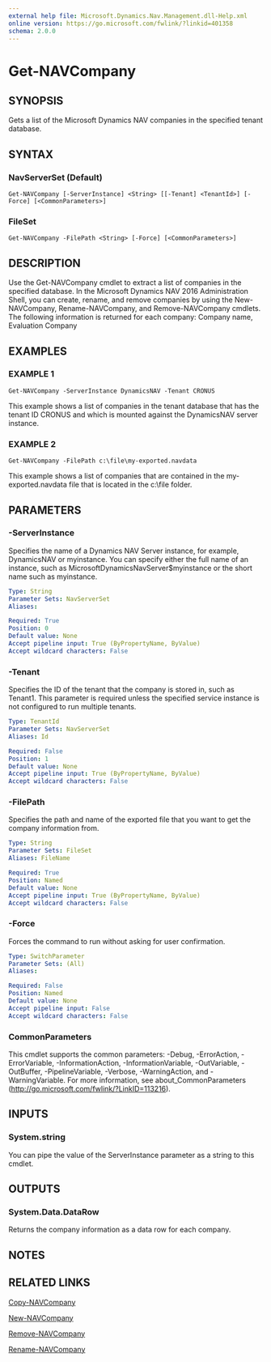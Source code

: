 ```yaml
---
external help file: Microsoft.Dynamics.Nav.Management.dll-Help.xml
online version: https://go.microsoft.com/fwlink/?linkid=401358
schema: 2.0.0
---
```


# Get-NAVCompany

## SYNOPSIS
Gets a list of the Microsoft Dynamics NAV companies in the specified tenant database.

## SYNTAX

### NavServerSet (Default)
```
Get-NAVCompany [-ServerInstance] <String> [[-Tenant] <TenantId>] [-Force] [<CommonParameters>]
```

### FileSet
```
Get-NAVCompany -FilePath <String> [-Force] [<CommonParameters>]
```

## DESCRIPTION
Use the Get-NAVCompany cmdlet to extract a list of companies in the specified database.
In the Microsoft Dynamics NAV 2016 Administration Shell, you can create, rename, and remove companies by using the New-NAVCompany, Rename-NAVCompany, and Remove-NAVCompany cmdlets.
The following information is returned for each company:
Company name, Evaluation Company

## EXAMPLES

### EXAMPLE 1
```
Get-NAVCompany -ServerInstance DynamicsNAV -Tenant CRONUS
```

This example shows a list of companies in the tenant database that has the tenant ID CRONUS and which is mounted against the DynamicsNAV server instance.

### EXAMPLE 2
```
Get-NAVCompany -FilePath c:\file\my-exported.navdata
```

This example shows a list of companies that are contained in the my-exported.navdata file that is located in the c:\file folder.

## PARAMETERS

### -ServerInstance
Specifies the name of a Dynamics NAV Server instance, for example, DynamicsNAV or myinstance.
You can specify either the full name of an instance, such as MicrosoftDynamicsNavServer$myinstance or the short name such as myinstance.

```yaml
Type: String
Parameter Sets: NavServerSet
Aliases: 

Required: True
Position: 0
Default value: None
Accept pipeline input: True (ByPropertyName, ByValue)
Accept wildcard characters: False
```

### -Tenant
Specifies the ID of the tenant that the company is stored in, such as Tenant1.
This parameter is required unless the specified service instance is not configured to run multiple tenants.

```yaml
Type: TenantId
Parameter Sets: NavServerSet
Aliases: Id

Required: False
Position: 1
Default value: None
Accept pipeline input: True (ByPropertyName, ByValue)
Accept wildcard characters: False
```

### -FilePath
Specifies the path and name of the exported file that you want to get the company information from.

```yaml
Type: String
Parameter Sets: FileSet
Aliases: FileName

Required: True
Position: Named
Default value: None
Accept pipeline input: True (ByPropertyName, ByValue)
Accept wildcard characters: False
```

### -Force
Forces the command to run without asking for user confirmation.

```yaml
Type: SwitchParameter
Parameter Sets: (All)
Aliases: 

Required: False
Position: Named
Default value: None
Accept pipeline input: False
Accept wildcard characters: False
```

### CommonParameters
This cmdlet supports the common parameters: -Debug, -ErrorAction, -ErrorVariable, -InformationAction, -InformationVariable, -OutVariable, -OutBuffer, -PipelineVariable, -Verbose, -WarningAction, and -WarningVariable. For more information, see about_CommonParameters (http://go.microsoft.com/fwlink/?LinkID=113216).

## INPUTS

### System.string
You can pipe the value of the ServerInstance parameter as a string to this cmdlet.

## OUTPUTS

### System.Data.DataRow
Returns the company information as a data row for each company.

## NOTES

## RELATED LINKS

[Copy-NAVCompany](Copy-NAVCompany.md)

[New-NAVCompany](New-NAVCompany.md)

[Remove-NAVCompany](Remove-NAVCompany.md)

[Rename-NAVCompany](Rename-NAVCompany.md)
